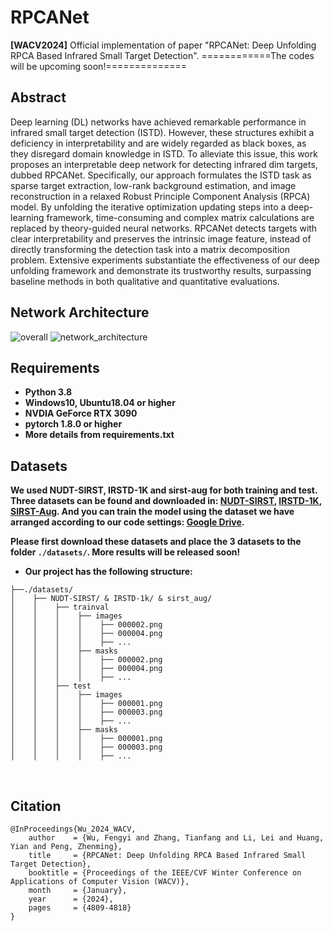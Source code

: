 # RPCANet
**[WACV2024]** Official implementation of paper "RPCANet: Deep Unfolding RPCA Based Infrared Small Target Detection".
============The codes will be upcoming soon!==============

## Abstract
Deep learning (DL) networks have achieved remarkable performance in infrared small target detection (ISTD). However, these structures exhibit a deficiency in interpretability and are widely regarded as black boxes, as they disregard domain knowledge in ISTD. To alleviate this issue, this work proposes an interpretable deep network for detecting infrared dim targets, dubbed RPCANet. Specifically, our approach formulates the ISTD task as sparse target extraction, low-rank background estimation, and image reconstruction in a relaxed Robust Principle Component Analysis (RPCA) model. By unfolding the iterative optimization updating steps into a deep-learning framework, time-consuming and complex matrix calculations are replaced by theory-guided neural networks. RPCANet detects targets with clear interpretability and preserves the intrinsic image feature, instead of directly transforming the detection task into a matrix decomposition problem. Extensive experiments substantiate the effectiveness of our deep unfolding framework and demonstrate its trustworthy results, surpassing baseline methods in both qualitative and quantitative evaluations.

## Network Architecture
![overall](https://github.com/fengyiwu98/RPCANet/assets/115853729/03e0efcf-3c81-472e-a591-48a5d79e54ab)
![network_architecture](https://github.com/fengyiwu98/RPCANet/assets/115853729/85d53cf7-48ca-4099-ba05-943cb9811193)


## Requirements
- **Python 3.8**
- **Windows10, Ubuntu18.04 or higher**
- **NVDIA GeForce RTX 3090**
- **pytorch 1.8.0 or higher**
- **More details from requirements.txt** 

## Datasets

**We used NUDT-SIRST, IRSTD-1K and sirst-aug for both training and test. Three datasets can be found and downloaded in: [NUDT-SIRST](https://github.com/YeRen123455/Infrared-Small-Target-Detection), [IRSTD-1K](https://github.com/RuiZhang97/ISNet), [SIRST-Aug](https://github.com/Tianfang-Zhang/AGPCNet). And you can train the model using the dataset we have arranged according to our code settings: [Google Drive](https://drive.google.com/file/d/1rs6ORtekqHmuPEPhyq61iPPVOxx2QF7B/view?usp=drive_link).**
 
**Please first download these datasets and place the 3 datasets to the folder `./datasets/`. More results will be released soon!** 



* **Our project has the following structure:**
```
├──./datasets/
│    ├── NUDT-SIRST/ & IRSTD-1k/ & sirst_aug/
│    │    ├── trainval
│    │    │    ├── images
│    │    │    │    ├── 000002.png
│    │    │    │    ├── 000004.png
│    │    │    │    ├── ...
│    │    │    ├── masks
│    │    │    │    ├── 000002.png
│    │    │    │    ├── 000004.png
│    │    │    │    ├── ...
│    │    ├── test
│    │    │    ├── images
│    │    │    │    ├── 000001.png
│    │    │    │    ├── 000003.png
│    │    │    │    ├── ...
│    │    │    ├── masks
│    │    │    │    ├── 000001.png
│    │    │    │    ├── 000003.png
│    │    │    │    ├── ...
```
<br>


## Citation
```
@InProceedings{Wu_2024_WACV,
    author    = {Wu, Fengyi and Zhang, Tianfang and Li, Lei and Huang, Yian and Peng, Zhenming},
    title     = {RPCANet: Deep Unfolding RPCA Based Infrared Small Target Detection},
    booktitle = {Proceedings of the IEEE/CVF Winter Conference on Applications of Computer Vision (WACV)},
    month     = {January},
    year      = {2024},
    pages     = {4809-4818}
}
```
